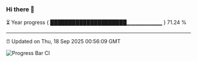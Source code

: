 ### Hi there 👋

⏳ Year progress { █████████████████████▁▁▁▁▁▁▁▁▁ } 71.24 %

---

⏰ Updated on Thu, 18 Sep 2025 00:56:09 GMT

![Progress Bar CI](https://github.com/code-lakshay/GitHub-Actions-Demo/workflows/Progress%20Bar%20CI/badge.svg)
